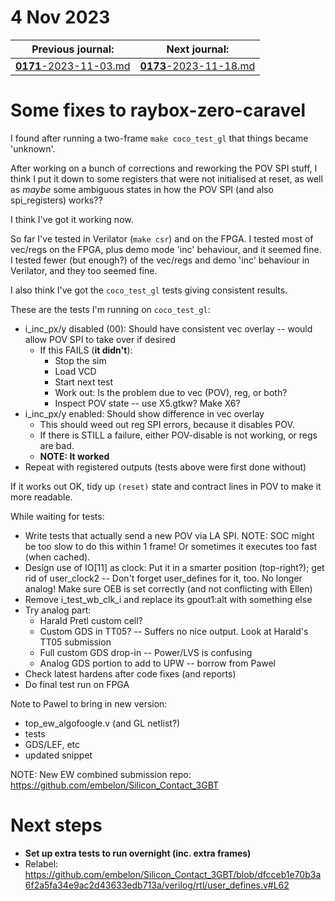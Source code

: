 # 4 Nov 2023

| Previous journal: | Next journal: |
|-|-|
| [**0171**-2023-11-03.md](./0171-2023-11-03.md) | [**0173**-2023-11-18.md](./0173-2023-11-18.md) |

# Some fixes to raybox-zero-caravel

I found after running a two-frame `make coco_test_gl` that things became 'unknown'.

After working on a bunch of corrections and reworking the POV SPI stuff, I think I put it down to some registers that were not initialised at reset, as well as *maybe* some ambiguous states in how the POV SPI (and also spi_registers) works??

I think I've got it working now.

So far I've tested in Verilator (`make csr`) and on the FPGA. I tested most of vec/regs on the FPGA, plus demo mode 'inc' behaviour, and it seemed fine. I tested fewer (but enough?) of the vec/regs and demo 'inc' behaviour in Verilator, and they too seemed fine.

I also think I've got the `coco_test_gl` tests giving consistent results.

These are the tests I'm running on `coco_test_gl`:

*   i_inc_px/y disabled (00): Should have consistent vec overlay -- would allow POV SPI to take over if desired
    *   If this FAILS (**it didn't**):
        *   Stop the sim
        *   Load VCD
        *   Start next test
        *   Work out: Is the problem due to vec (POV), reg, or both?
        *   Inspect POV state -- use X5.gtkw? Make X6?
*   i_inc_px/y enabled: Should show difference in vec overlay
    *   This should weed out reg SPI errors, because it disables POV.
    *   If there is STILL a failure, either POV-disable is not working, or regs are bad.
    *   **NOTE: It worked**
*   Repeat with registered outputs (tests above were first done without)

If it works out OK, tidy up `(reset)` state and contract lines in POV to make it more readable.

While waiting for tests:
*   Write tests that actually send a new POV via LA SPI. NOTE: SOC might be too slow to do this within 1 frame! Or sometimes it executes too fast (when cached).
*   Design use of IO[11] as clock: Put it in a smarter position (top-right?); get rid of user_clock2 -- Don't forget user_defines for it, too. No longer analog! Make sure OEB is set correctly (and not conflicting with Ellen)
*   Remove i_test_wb_clk_i and replace its gpout1:alt with something else
*   Try analog part:
    *   Harald Pretl custom cell?
    *   Custom GDS in TT05? -- Suffers no nice output. Look at Harald's TT05 submission
    *   Full custom GDS drop-in -- Power/LVS is confusing
    *   Analog GDS portion to add to UPW -- borrow from Pawel
*   Check latest hardens after code fixes (and reports)
*   Do final test run on FPGA

Note to Pawel to bring in new version:
*   top_ew_algofoogle.v (and GL netlist?)
*   tests
*   GDS/LEF, etc
*   updated snippet
        
NOTE: New EW combined submission repo: https://github.com/embelon/Silicon_Contact_3GBT

# Next steps

*   **Set up extra tests to run overnight (inc. extra frames)**
*   Relabel: https://github.com/embelon/Silicon_Contact_3GBT/blob/dfcceb1e70b3a6f2a5fa34e9ac2d43633edb713a/verilog/rtl/user_defines.v#L62
